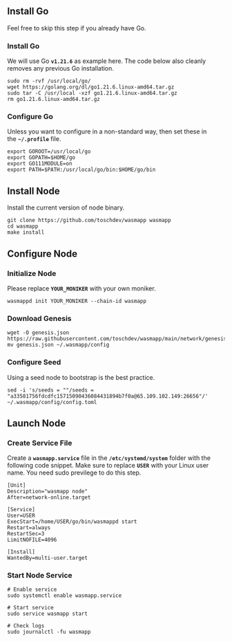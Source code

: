 ## **Install Go**

Feel free to skip this step if you already have Go.

### **Install Go**

We will use Go **`v1.21.6`** as example here. The code below also cleanly removes any previous Go installation.

```
sudo rm -rvf /usr/local/go/
wget https://golang.org/dl/go1.21.6.linux-amd64.tar.gz
sudo tar -C /usr/local -xzf go1.21.6.linux-amd64.tar.gz
rm go1.21.6.linux-amd64.tar.gz
```

### **Configure Go**

Unless you want to configure in a non-standard way, then set these in the **`~/.profile`** file.

```
export GOROOT=/usr/local/go
export GOPATH=$HOME/go
export GO111MODULE=on
export PATH=$PATH:/usr/local/go/bin:$HOME/go/bin
```

## **Install Node**

Install the current version of node binary.

```
git clone https://github.com/toschdev/wasmapp wasmapp
cd wasmapp
make install
```

## **Configure Node**

### **Initialize Node**

Please replace **`YOUR_MONIKER`** with your own moniker.

```
wasmappd init YOUR_MONIKER --chain-id wasmapp
```

### **Download Genesis**

```
wget -O genesis.json https://raw.githubusercontent.com/toschdev/wasmapp/main/network/genesis.json
mv genesis.json ~/.wasmapp/config
```

### **Configure Seed**

Using a seed node to bootstrap is the best practice.

```
sed -i 's/seeds = ""/seeds = "a33581756fdcdfc15715090436084431894b7f0a@65.109.102.149:26656"/' ~/.wasmapp/config/config.toml

```

## **Launch Node**

### **Create Service File**

Create a **`wasmapp.service`** file in the **`/etc/systemd/system`** folder with the following code snippet. Make sure to replace **`USER`** with your Linux user name. You need sudo previlege to do this step.

```
[Unit]
Description="wasmapp node"
After=network-online.target

[Service]
User=USER
ExecStart=/home/USER/go/bin/wasmappd start
Restart=always
RestartSec=3
LimitNOFILE=4096

[Install]
WantedBy=multi-user.target

```

### **Start Node Service**

```
# Enable service
sudo systemctl enable wasmapp.service

# Start service
sudo service wasmapp start

# Check logs
sudo journalctl -fu wasmapp
```